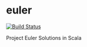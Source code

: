 euler
=====

[![Build Status](https://travis-ci.org/vramana/euler.png?branch=master)](https://travis-ci.org/vramana/euler)

Project Euler Solutions in Scala
